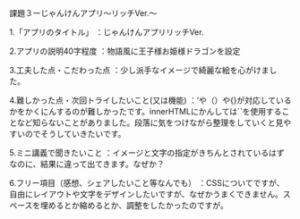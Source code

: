 課題３ーじゃんけんアプリ〜リッチVer.〜

1.「アプリのタイトル」 ：じゃんけんアプリリッチVer.

2.アプリの説明40字程度 ：物語風に王子様お姫様ドラゴンを設定

3.工夫した点・こだわった点 ：少し派手なイメージで綺麗な絵を心がけました。

4.難しかった点・次回トライしたいこと(又は機能) ：’や（）や{}が対応しているかをかくにんするのが難しかったです。innerHTMLにかんしては``を使用することなど知らないことがありました。段落に気をつけながら整理をしていくと見やすいのでそうしていきたいです。

5.ミニ講義で聞きたいこと ：イメージと文字の指定がきちんとされているはずなのに、結果に違って出てきます。なぜか？

6.フリー項目（感想、シェアしたいこと等なんでも） ：CSSについてですが、自由にレイアウトや文字をデザインしたいですが、なぜかうまくできません。スペースを埋めるとか縮めるとか、調整をしたかったのですが。
